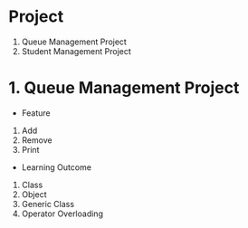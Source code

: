 # Project

1. Queue Management Project 
2. Student Management Project 

# 1. Queue Management Project #
* Feature
 1. Add
 2. Remove 
 3. Print

* Learning Outcome 
1. Class
2. Object
3. Generic Class
4. Operator Overloading 
